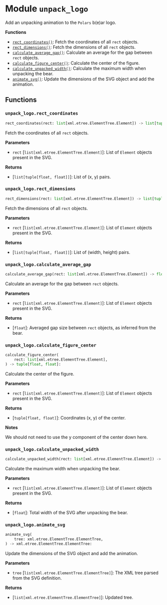 # Module `unpack_logo`

Add an unpacking animation to the `Polars` b(e)ar logo.

**Functions**

- [`rect_coordinates()`](#unpack_logorect_coordinates): Fetch the coordinates of all
  `rect` objects.
- [`rect_dimensions()`](#unpack_logorect_dimensions): Fetch the dimensions of all `rect`
  objects.
- [`calculate_average_gap()`](#unpack_logocalculate_average_gap): Calculate an average
  for the gap between `rect` objects.
- [`calculate_figure_center()`](#unpack_logocalculate_figure_center): Calculate the
  center of the figure.
- [`calculate_unpacked_width()`](#unpack_logocalculate_unpacked_width): Calculate the
  maximum width when unpacking the bear.
- [`animate_svg()`](#unpack_logoanimate_svg): Update the dimensions of the SVG object
  and add the animation.

## Functions

### `unpack_logo.rect_coordinates`

```python
rect_coordinates(rect: list[xml.etree.ElementTree.Element]) -> list[tuple[float, float]]:
```

Fetch the coordinates of all `rect` objects.

**Parameters**

- `rect` \[`list[xml.etree.ElementTree.Element]`\]: List of `Element` objects present in
  the SVG.

**Returns**

- \[`list[tuple[float, float]]`\]: List of (x, y) pairs.

### `unpack_logo.rect_dimensions`

```python
rect_dimensions(rect: list[xml.etree.ElementTree.Element]) -> list[tuple[float, float]]:
```

Fetch the dimensions of all `rect` objects.

**Parameters**

- `rect` \[`list[xml.etree.ElementTree.Element]`\]: List of `Element` objects present in
  the SVG.

**Returns**

- \[`list[tuple[float, float]]`\]: List of (width, height) pairs.

### `unpack_logo.calculate_average_gap`

```python
calculate_average_gap(rect: list[xml.etree.ElementTree.Element]) -> float:
```

Calculate an average for the gap between `rect` objects.

**Parameters**

- `rect` \[`list[xml.etree.ElementTree.Element]`\]: List of `Element` objects present in
  the SVG.

**Returns**

- \[`float`\]: Averaged gap size between `rect` objects, as inferred from the bear.

### `unpack_logo.calculate_figure_center`

```python
calculate_figure_center(
    rect: list[xml.etree.ElementTree.Element],
) -> tuple[float, float]:
```

Calculate the center of the figure.

**Parameters**

- `rect` \[`list[xml.etree.ElementTree.Element]`\]: List of `Element` objects present in
  the SVG.

**Returns**

- \[`tuple[float, float]`\]: Coordinates (x, y) of the center.

**Notes**

We should not need to use the y component of the center down here.

### `unpack_logo.calculate_unpacked_width`

```python
calculate_unpacked_width(rect: list[xml.etree.ElementTree.Element]) -> float:
```

Calculate the maximum width when unpacking the bear.

**Parameters**

- `rect` \[`list[xml.etree.ElementTree.Element]`\]: List of `Element` objects present in
  the SVG.

**Returns**

- \[`float`\]: Total width of the SVG after unpacking the bear.

### `unpack_logo.animate_svg`

```python
animate_svg(
    tree: xml.etree.ElementTree.ElementTree,
) -> xml.etree.ElementTree.ElementTree:
```

Update the dimensions of the SVG object and add the animation.

**Parameters**

- `tree` \[`list[xml.etree.ElementTree.ElementTree]`\]: The XML tree parsed from the SVG
  definition.

**Returns**

- \[`list[xml.etree.ElementTree.ElementTree]`\]: Updated tree.

